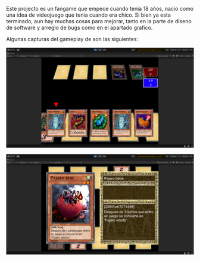 Este projecto es un fangame que empece cuando tenia 18 años, nacio como una idea de videojuego que tenia cuando era chico.
Si bien ya esta terminado, aun hay muchas cosas para mejorar, tanto en la parte de diseno de software y arreglo de bugs como en el apartado grafico.

Algunas capturas del gameplay de son las siguientes:

![alt text](https://github.com/darioturco/cart-game/blob/master/campo.png?raw=true)

![alt text](https://github.com/darioturco/cart-game/blob/master/carta.png?raw=true)